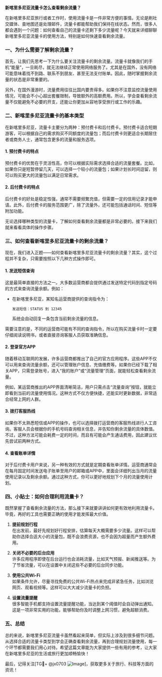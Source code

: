 **新喀里多尼亚流量卡怎么查看剩余流量？**

在新喀里多尼亚旅行或者工作时，使用流量卡是一件非常方便的事情。无论是刷社交媒体、查地图还是处理邮件，流量卡都能帮助我们保持在线状态。然而，很多人都会遇到一个问题：如何查看自己的流量卡还剩下多少流量呢？今天就来详细聊聊新喀里多尼亚流量卡的使用方法，特别是如何快速查看剩余流量。

### 一、为什么需要了解剩余流量？

首先，让我们先思考一下为什么要关注流量卡的剩余流量。流量卡就像我们的手机“能量”，一旦耗尽，就无法继续正常使用网络服务了。尤其是在国外，没有网络可能意味着找不到路、联系不到朋友、甚至无法支付账单。因此，随时掌握剩余流量的状态是非常重要的。

另外，在国外漫游时，流量费用往往比国内要贵得多。如果你不注意监控流量使用情况，可能会不小心超出套餐限制，导致额外的高额费用。所以，学会查看剩余流量不仅能避免不必要的开支，还能让你更加从容地享受旅行或工作的乐趣。

### 二、新喀里多尼亚流量卡的基本类型

在新喀里多尼亚，流量卡主要分为两种：预付费卡和后付费卡。预付费卡适合短期游客，可以根据自己的需求购买不同额度的流量包；而后付费卡则更适合长期居住者或商务人士，通常包含更多的流量和服务选项。

#### 1. 预付费卡的特点
预付费卡的优势在于灵活性高，你可以根据实际需求选择合适的流量套餐。比如，如果你只是短暂停留几天，可以选择一个较小的流量包；如果计划长时间逗留，则可以购买更大的流量包以满足日常需求。

#### 2. 后付费卡的特点
后付费卡的好处是稳定性强，通常不需要频繁充值，但需要一定的信用记录才能申请。此外，后付费卡的服务范围更广，除了流量外，还可能包括通话时间、短信等附加功能。

无论选择哪种类型的流量卡，了解如何查看剩余流量都是非常必要的。接下来我们就来看看具体的操作步骤。

### 三、如何查看新喀里多尼亚流量卡的剩余流量？

现在，我们进入正题——如何查看新喀里多尼亚流量卡的剩余流量？其实，这个过程并不复杂，只需要按照以下几种方式操作即可。

#### 1. 发送短信查询
这是最简单直接的方法之一。大多数运营商都会提供通过发送特定代码到指定号码的方式来查询流量余额。例如：

- 在新喀里多尼亚，某知名运营商提供的查询指令为：
  ```
  发送短信：STATUS 到 12345
  ```
  系统会自动回复一条包含当前剩余流量的信息。

需要注意的是，不同的运营商可能有不同的查询指令，所以在购买流量卡时一定要仔细阅读说明书，或者直接咨询客服人员获取准确信息。

#### 2. 登录官方APP
随着移动互联网的发展，许多运营商都推出了自己的官方应用程序。这些APP不仅可以用来查询流量余额，还可以管理账户信息、充值缴费等。如果你已经下载了相关APP，只需登录账号，进入“我的账户”或“流量管理”页面，就能轻松查看剩余流量。

例如，某运营商推出的APP界面清晰简洁，用户只需点击“流量查询”按钮，就能立即看到当前的流量使用情况。这种方式不仅方便快捷，还能实时更新数据，非常适合经常上网的人群。

#### 3. 拨打客服热线
如果你不太熟悉短信或APP的操作，也可以选择拨打运营商的客服热线进行人工咨询。客服人员会根据你的手机号码查询相关信息，并告知你剩余流量的具体数值。不过，这种方法可能会耗费一定的时间，而且有可能会产生通话费用，因此建议优先尝试前两种方式。

#### 4. 查看账单详情
对于后付费卡用户来说，另一种有效的方式就是定期查看账单详情。运营商通常会在每月固定时间发送电子账单至用户的邮箱或APP中，里面会详细列出当月的流量使用记录以及剩余余额。通过这种方式，你可以更好地规划下个月的流量使用计划。

### 四、小贴士：如何合理利用流量卡？

既然掌握了查看剩余流量的方法，那么接下来就要讲讲如何更有效地利用流量卡。毕竟，再好的工具也需要正确的使用才能发挥最大价值。

1. **提前规划行程**  
   在出发前，最好先规划好行程安排，估算每天大概需要多少流量。这样可以帮助你选择合适大小的流量包，既不会浪费资源，也不会因为超量而产生额外费用。

2. **关闭不必要的后台应用**  
   许多应用程序即使在后台运行也会消耗流量，比如天气预报、新闻推送等。为了节省流量，可以在设置中关闭这些不必要的后台同步功能。

3. **使用公共Wi-Fi**  
   如果条件允许，尽量寻找免费的公共Wi-Fi热点来完成非紧急任务，比如浏览网页、观看视频等。这样可以大大减少流量卡的负担。

4. **设置流量提醒**  
   很多智能手机都支持设置流量提醒功能，当达到某个阈值时会自动弹出通知。这是一项非常实用的功能，能够帮助你及时调整上网习惯，避免超额消费。

### 五、总结

总的来说，新喀里多尼亚流量卡虽然看起来简单，但实际上涉及到很多细节问题。从选择合适的流量卡类型到学会正确查看剩余流量，再到合理规划流量使用，每一个环节都需要我们用心对待。希望这篇文章能为大家提供一些有用的参考，让大家在新喀里多尼亚的生活或旅行更加顺畅愉快！

最后，记得关注[TG💪+ @jx0703 ![Image](https://github.com/user-attachments/assets/dbca1d08-cadb-493c-b0ec-ad6f7a83f270)]，获取更多关于旅行、科技等方面的资讯！